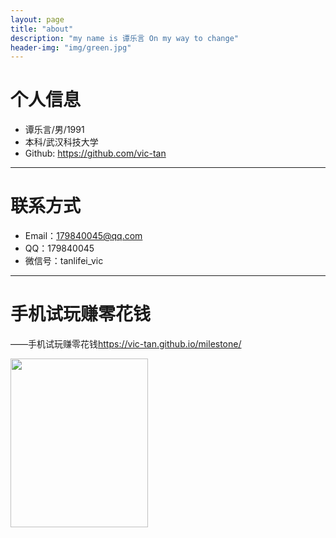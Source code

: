 ```yaml
---
layout: page
title: "about"
description: "my name is 谭乐言 On my way to change"
header-img: "img/green.jpg"
---
```






# 个人信息

*   谭乐言/男/1991
*   本科/武汉科技大学
*   Github: <https://github.com/vic-tan>

* * *



# 联系方式

*   Email：179840045@qq.com
*   QQ：179840045
*   微信号：tanlifei_vic



* * *

# 手机试玩赚零花钱


——手机试玩赚零花钱<https://vic-tan.github.io/milestone/>


<center>
    <p><img   height="270" width="220" src="http://i1.piimg.com/593662/a24d5dc8ed5804f9.png" align="left"></p>
</center>









